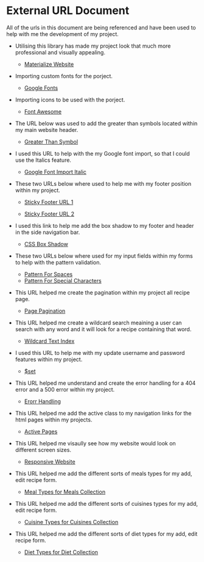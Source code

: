 # External URL Document
All of the urls in this document are being referenced and have been used to help with me the development of my project. 

* Utilising this library has made my project look that much more professional and visually appealing. 
    * [Materialize Website](https://materializecss.com/)

* Importing custom fonts for the porject. 
    * [Google Fonts](https://fonts.google.com/)

* Importing icons to be used with the porject. 
    * [Font Awesome](https://fontawesome.com/)

* The URL below was used to add the greater than symbols located within my main website header.
    * [Greater Than Symbol](https://www.toptal.com/designers/htmlarrows/)

* I used this URL to help with the my Google font import, so that I could use the Italics feature.
    * [Google Font Import Italic](https://stackoverflow.com/questions/28933311/how-to-use-italic-google-fonts)

* These two URLs below where used to help me with my footer position within my project.
    * [Sticky Footer URL 1](https://www.w3schools.com/howto/howto_css_fixed_footer.asp)

    * [Sticky Footer URL 2](https://css-tricks.com/couple-takes-sticky-footer/)

* I used this link to help me add the box shadow to my footer and header in the side navigation bar.
    * [CSS Box Shadow](https://www.w3schools.com/css/css3_shadows_box.asp)

* These two URLs below where used for my input fields within my forms to help with the pattern validation. 
    * [Pattern For Spaces](https://stackoverflow.com/questions/19619428/html5-form-validation-pattern-alphanumeric-with-spaces)
    * [Pattern For Special Characters](https://stackoverflow.com/questions/21282049/html5-pattern-allow-specific-special-characters/23532013)

* This URL helped me create the pagination within my project all recipe page.
    * [Page Pagination](https://www.programmersought.com/article/89681527397/)

* This URL helped me create a wildcard search meaining a user can search with any word and it will look for a recipe containing that word.
    * [Wildcard Text Index](https://stackoverflow.com/questions/49790331/how-to-create-a-wildcard-text-index-in-mongodb-using-pymongo)

* I used this URL to help me with my update username and password features within my project. 
    * [$set](https://docs.mongodb.com/manual/reference/operator/update/set/)

* This URL helped me understand and create the error handling for a 404 error and a 500 error within my project.
    * [Erorr Handling](https://blog.miguelgrinberg.com/post/the-flask-mega-tutorial-part-vii-error-handling)

* This URL helped me add the active class to my navigation links for the html pages within my projects.     
    * [Active Pages](https://teamtreehouse.com/community/flask-commands-to-activatedeactivate-a-class-in-bootstrap)

* This URL helped me visaully see how my website would look on different screen sizes.     
    * [Responsive Website](http://ami.responsivedesign.is/#)

* This URL helped me add the different sorts of meals types for my add, edit recipe form. 
    * [Meal Types for Meals Collection](https://www.englishclub.com/ref/esl/Power_of_7/7_Meals_of_the_Day_2946.php)

* This URL helped me add the different sorts of cuisines types for my add, edit recipe form.   
    * [Cuisine Types for Cuisines Collection](https://www.listchallenges.com/world-cuisines)

* This URL helped me add the different sorts of diet types for my add, edit recipe form.
    * [Diet Types for Diet Collection](https://en.wikipedia.org/wiki/Diet_(nutrition))

